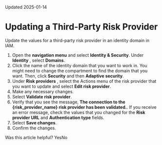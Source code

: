 Updated 2025-01-14
# Updating a Third-Party Risk Provider
Update the values for a third-party risk provider in an identity domain in IAM.
  1. Open the **navigation menu** and select **Identity & Security**. Under **Identity** , select **Domains**. 
  2. Click the name of the identity domain that you want to work in. You might need to change the compartment to find the domain that you want. Then, click **Security** and then **Adaptive security**.
  3. Under **Risk providers** , select the Actions menu of the risk provider that you want to update and select **Edit risk provider**.
  4. Make any necessary changes.
  5. Select **Validate risk provider**. 
  6. Verify that you see the message, **The connection to the {risk_provider_name} risk provider has been validated.**. If you receive an error message, check the values that you changed for the **Risk provider URL** and **Authentication type** fields.
  7. Select **Save changes**.
  8. Confirm the changes.


Was this article helpful?
YesNo

